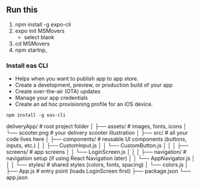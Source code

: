 ## Run this
1. npm install -g expo-cli
2. expo init MSMovers
    - select blank
3. cd MSMovers
4. npm startnp,

### Install eas CLI
- Helps when you want to publish app to app store.
- Create a development, preview, or production build of your app
- Create over-the-air (OTA) updates
- Manage your app credentials
- Create an ad hoc provisioning profile for an iOS device.

`npm install -g eas-cli`

deliveryApp/                # root project folder
│
├── assets/                 # images, fonts, icons
│   └── scooter.png         # your delivery scooter illustration
│
├── src/                    # all your code lives here
│   ├── components/         # reusable UI components (buttons, inputs, etc.)
│   │   ├── CustomInput.js
│   │   └── CustomButton.js
│   │
│   ├── screens/            # app screens
│   │   └── LoginScreen.js
│   │
│   ├── navigation/         # navigation setup (if using React Navigation later)
│   │   └── AppNavigator.js
│   │
│   └── styles/             # shared styles (colors, fonts, spacing)
│       └── colors.js
│
├── App.js                  # entry point (loads LoginScreen first)
├── package.json
└── app.json
